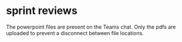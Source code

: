 # sprint reviews

The powerpoint files are present on the Teams chat. Only the pdfs are uploaded to prevent a disconnect between file locations.
